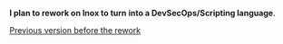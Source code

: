 **I plan to rework on Inox to turn into a DevSecOps/Scripting language**.

[Previous version before the rework](https://github.com/inoxlang/inox/tree/aca05ac2f7a1de41a67403fb2694a5adf56fb590)

